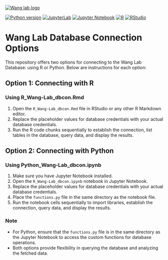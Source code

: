 [![Wang lab logo](https://static.wixstatic.com/media/c544bf_0e3064b159ae42238c83dca23bc352e8~mv2.png/v1/crop/x_0,y_0,w_1918,h_2080/fill/w_91,h_100,al_c,q_85,usm_0.66_1.00_0.01,enc_auto/lab_icon_3.png)](https://www.dianewanglab.com/)



[![Python version](https://img.shields.io/pypi/pyversions/pandas)](https://www.python.org/)
[![JupyterLab](https://img.shields.io/badge/Jupyter-lab-orange)](https://jupyter.org/)
[![Jupyter Notebook](https://img.shields.io/badge/Jupyter-Notebook-orange)](https://jupyter.org/)
[![R](https://img.shields.io/badge/R-blue)](https://www.r-project.org/)
[![RStudio](https://img.shields.io/badge/RStudio-blue)](https://posit.co/download/rstudio-desktop/)

# Wang Lab Database Connection Options

This repository offers two options for connecting to the Wang Lab Database: using R or Python. Below are instructions for each option:

## Option 1: Connecting with R

### Using R_Wang-Lab_dbcon.Rmd

1. Open the `R_Wang-Lab_dbcon.Rmd` file in RStudio or any other R Markdown editor.
2. Replace the placeholder values for database credentials with your actual database credentials.
3. Run the R code chunks sequentially to establish the connection, list tables in the database, query data, and display the results.

## Option 2: Connecting with Python

### Using Python_Wang-Lab_dbcon.ipynb

1. Make sure you have Jupyter Notebook installed.
2. Open the `R_Wang-Lab_dbcon.ipynb` notebook in Jupyter Notebook.
3. Replace the placeholder values for database credentials with your actual database credentials.
4. Place the `functions.py` file in the same directory as the notebook file.
5. Run the notebook cells sequentially to import libraries, establish the connection, query data, and display the results.

### Note

- For Python, ensure that the `functions.py` file is in the same directory as the Jupyter Notebook to access the custom functions for database operations.
- Both options provide flexibility in querying the database and analyzing the fetched data.
